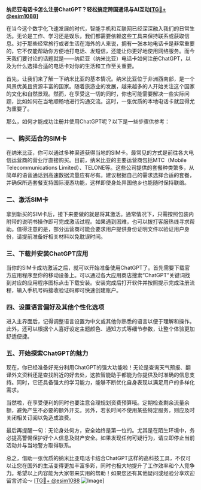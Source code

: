 **纳尼亚电话卡怎么注册ChatGPT？轻松搞定跨国通讯与AI互动[[TG💪+ @esim1088](https://t.me/s/esim1088)]**

在当今这个数字化飞速发展的时代，智能手机和互联网已经深深融入我们的日常生活。无论是工作、学习还是娱乐，我们都需要依赖这些工具来保持联系或获取信息。对于那些经常旅行或者生活在海外的人来说，拥有一张本地电话卡是非常重要的，它不仅能帮助你方便地打电话、发短信，还能让你更好地使用网络服务。而今天我们要讨论的话题就是——纳尼亚（纳米比亚）电话卡如何注册ChatGPT，以及为什么选择合适的电话卡对你的生活和工作至关重要。

首先，让我们来了解一下纳米比亚的基本情况。纳米比亚位于非洲西南部，是一个风景优美且资源丰富的国家。随着旅游业的发展，越来越多的人开始关注这个国家的文化和自然景观。然而，在享受这一切的同时，你也可能需要解决一些实际问题，比如如何在当地顺畅地进行沟通交流。这时，一张优质的本地电话卡就显得尤为重要了。

那么，如何才能成功注册并使用ChatGPT呢？以下是一些步骤供参考：

### 一、购买适合的SIM卡

在纳米比亚，你可以通过多种渠道获得当地的SIM卡。最常见的方式是前往各大电信运营商的营业厅直接购买。目前，纳米比亚的主要运营商包括MTC（Mobile Telecommunications Limited）、TELONE等。这些公司提供的套餐种类繁多，从简单的语音通话到高速数据流量应有尽有。建议根据自己的需求选择合适的套餐，并确保所选套餐支持国际漫游功能，这样即使身处异国他乡也能随时保持联络。

### 二、激活SIM卡

拿到新买的SIM卡后，接下来要做的就是将其激活。通常情况下，只需按照包装内附带的说明书操作即可完成激活过程。如果遇到困难，也可以拨打客服热线寻求帮助。值得注意的是，部分运营商可能会要求用户提供身份证明文件以验证用户身份，请提前准备好相关材料以免耽误时间。

### 三、下载并安装ChatGPT应用

当你的SIM卡成功激活之后，就可以开始准备使用ChatGPT了。首先需要下载官方应用程序至你的移动设备上。可以通过各大应用商店搜索“ChatGPT”关键词找到对应的应用程序图标点击下载安装。安装完成后打开软件并按照提示完成注册流程，输入手机号码接收验证码即可快速创建账户。

### 四、设置语言偏好及其他个性化选项

进入主界面后，记得调整语言设置为中文或其他你熟悉的语言以便于理解和操作。此外，还可以根据个人喜好设定主题颜色、通知方式等细节参数，让整个体验更加舒适便捷。

### 五、开始探索ChatGPT的魅力

现在，你已经准备好充分利用ChatGPT的强大功能啦！无论是查询天气预报、翻译外文资料还是查找附近的好去处，这款智能助手都能为你提供及时准确的信息支持。同时，它还具备强大的学习能力，能够不断优化自身表现以满足用户的多样化需求。

当然啦，在享受便利的同时也要注意合理规划资费预算哦。定期检查剩余流量余额，避免产生不必要的额外开支。另外，若长时间不使用某些特定服务，则应及时关闭相关订阅以免造成浪费。

最后再提醒一句：无论身处何方，安全始终是第一位的。尤其是在陌生环境中，务必提高警惕保护好个人信息及财产安全。如果发现任何可疑行为，请立即停止当前活动并与当地警方取得联系。

总之，借助一张优质的纳米比亚电话卡结合ChatGPT这样的高科技工具，不仅可以让您在国外的生活变得更加丰富多彩，同时也极大地提升了工作效率和个人竞争力。希望以上内容能为大家带来实用的帮助！如果您还有其他疑问或经验分享欢迎留言讨论～ [[TG💪+ @esim1088](https://t.me/s/esim1088) ![Image](https://i.postimg.cc/4NQfJmqS/Snipaste-2025-05-13-00-14-12.png)]